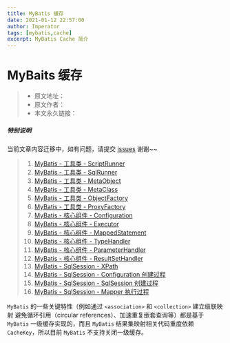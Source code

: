```yaml
---
title: MyBatis 缓存
date: 2021-01-12 22:57:00
author: Imperator
tags: [mybatis,cache]
excerpt: MyBatis Cache 简介
---
```


# MyBaits 缓存

> * 原文地址：[]()
> * 原文作者：[]()
> * 本文永久链接：[]()


##### **特别说明**

当前文章内容迁移中，如有问题，请提交 [issues](https://github.com/Starrier/starrier.github.io/issues) 谢谢~~

> 1. [MyBatis - 工具类 - ScriptRunner]()
> 2. [MyBatis - 工具类 - SqlRunner]()
> 3. [MyBatis - 工具类 - MetaObject]()
> 4. [MyBatis - 工具类 - MetaClass]()
> 5. [MyBatis - 工具类 - ObjectFactory]()
> 6. [MyBatis - 工具类 - ProxyFactory]()
> 7. [MyBatis - 核心组件 - Configuration]()
> 8. [MyBatis - 核心组件 - Executor]()
> 9. [MyBatis - 核心组件 - MappedStatement]()
> 10. [MyBatis - 核心组件 - TypeHandler]()
> 11. [MyBatis - 核心组件 - ParameterHandler]()
> 12. [MyBatis - 核心组件 - ResultSetHandler]()
> 13. [MyBatis - SqlSession - XPath]()
> 14. [MyBatis - SqlSession - Configuration 创建过程]()
> 15. [MyBatis - SqlSession - SqlSession 创建过程]()
> 16. [MyBatis - SqlSession - Mapper 执行过程]()
> 

`MyBatis` 的一些关键特性（例如通过 `<association>` 和 `<collection>` 建立级联映射
避免循环引用（circular references）、加速重复嵌套查询等）都是基于 `MyBatis` 一级缓存实现的，而且 `MyBatis` 结果集映射相关代码重度依赖 `CacheKey`，所以目前 `MyBatis` 不支持关闭一级缓存。
